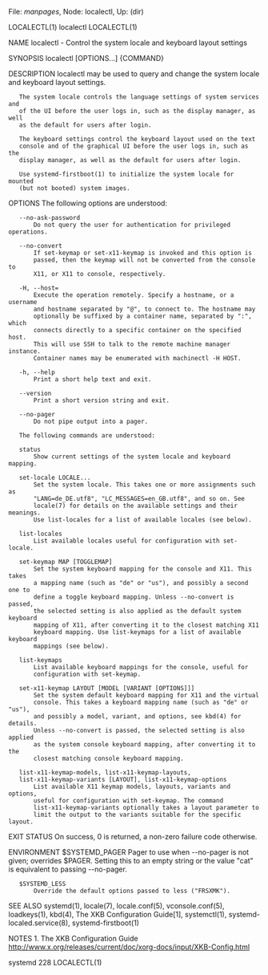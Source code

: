 File: *manpages*,  Node: localectl,  Up: (dir)

LOCALECTL(1)                       localectl                      LOCALECTL(1)



NAME
       localectl - Control the system locale and keyboard layout settings

SYNOPSIS
       localectl [OPTIONS...] {COMMAND}

DESCRIPTION
       localectl may be used to query and change the system locale and
       keyboard layout settings.

       The system locale controls the language settings of system services and
       of the UI before the user logs in, such as the display manager, as well
       as the default for users after login.

       The keyboard settings control the keyboard layout used on the text
       console and of the graphical UI before the user logs in, such as the
       display manager, as well as the default for users after login.

       Use systemd-firstboot(1) to initialize the system locale for mounted
       (but not booted) system images.

OPTIONS
       The following options are understood:

       --no-ask-password
           Do not query the user for authentication for privileged operations.

       --no-convert
           If set-keymap or set-x11-keymap is invoked and this option is
           passed, then the keymap will not be converted from the console to
           X11, or X11 to console, respectively.

       -H, --host=
           Execute the operation remotely. Specify a hostname, or a username
           and hostname separated by "@", to connect to. The hostname may
           optionally be suffixed by a container name, separated by ":", which
           connects directly to a specific container on the specified host.
           This will use SSH to talk to the remote machine manager instance.
           Container names may be enumerated with machinectl -H HOST.

       -h, --help
           Print a short help text and exit.

       --version
           Print a short version string and exit.

       --no-pager
           Do not pipe output into a pager.

       The following commands are understood:

       status
           Show current settings of the system locale and keyboard mapping.

       set-locale LOCALE...
           Set the system locale. This takes one or more assignments such as
           "LANG=de_DE.utf8", "LC_MESSAGES=en_GB.utf8", and so on. See
           locale(7) for details on the available settings and their meanings.
           Use list-locales for a list of available locales (see below).

       list-locales
           List available locales useful for configuration with set-locale.

       set-keymap MAP [TOGGLEMAP]
           Set the system keyboard mapping for the console and X11. This takes
           a mapping name (such as "de" or "us"), and possibly a second one to
           define a toggle keyboard mapping. Unless --no-convert is passed,
           the selected setting is also applied as the default system keyboard
           mapping of X11, after converting it to the closest matching X11
           keyboard mapping. Use list-keymaps for a list of available keyboard
           mappings (see below).

       list-keymaps
           List available keyboard mappings for the console, useful for
           configuration with set-keymap.

       set-x11-keymap LAYOUT [MODEL [VARIANT [OPTIONS]]]
           Set the system default keyboard mapping for X11 and the virtual
           console. This takes a keyboard mapping name (such as "de" or "us"),
           and possibly a model, variant, and options, see kbd(4) for details.
           Unless --no-convert is passed, the selected setting is also applied
           as the system console keyboard mapping, after converting it to the
           closest matching console keyboard mapping.

       list-x11-keymap-models, list-x11-keymap-layouts,
       list-x11-keymap-variants [LAYOUT], list-x11-keymap-options
           List available X11 keymap models, layouts, variants and options,
           useful for configuration with set-keymap. The command
           list-x11-keymap-variants optionally takes a layout parameter to
           limit the output to the variants suitable for the specific layout.

EXIT STATUS
       On success, 0 is returned, a non-zero failure code otherwise.

ENVIRONMENT
       $SYSTEMD_PAGER
           Pager to use when --no-pager is not given; overrides $PAGER.
           Setting this to an empty string or the value "cat" is equivalent to
           passing --no-pager.

       $SYSTEMD_LESS
           Override the default options passed to less ("FRSXMK").

SEE ALSO
       systemd(1), locale(7), locale.conf(5), vconsole.conf(5), loadkeys(1),
       kbd(4), The XKB Configuration Guide[1], systemctl(1), systemd-
       localed.service(8), systemd-firstboot(1)

NOTES
        1. The XKB Configuration Guide
           http://www.x.org/releases/current/doc/xorg-docs/input/XKB-Config.html



systemd 228                                                       LOCALECTL(1)

